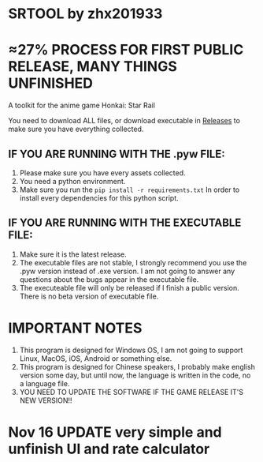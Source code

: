 # SRTOOL by zhx201933
# ≈27% PROCESS FOR FIRST PUBLIC RELEASE, MANY THINGS UNFINISHED
A toolkit for the anime game Honkai: Star Rail

You need to download ALL files, or download executable in [Releases](https://github.com/Bugstudios/srtool/releases) to make sure you have everything collected.

## IF YOU ARE RUNNING WITH THE .pyw FILE:
  1. Please make sure you have every assets collected.
  2. You need a python environment.
  3. Make sure you run the
     `pip install -r requirements.txt`
     In order to install every dependencies for this python script.
     
## IF YOU ARE RUNNING WITH THE EXECUTABLE FILE:
  1. Make sure it is the latest release.
  2. The executable files are not stable, I strongly recommend you use the .pyw version instead of .exe version. I am not going to answer any questions about the bugs appear in the executable file.
  3. The executeable file will only be released if I finish a public version. There is no beta version of executable file.

# IMPORTANT NOTES
  1. This program is designed for Windows OS, I am not going to support Linux, MacOS, iOS, Android or something else.
  2. This program is designed for Chinese speakers, I probably make english version some day, but until now, the language is written in the code, no a language file.
  3. YOU NEED TO UPDATE THE SOFTWARE IF THE GAME RELEASE IT'S NEW VERSION!!

# Nov 16 UPDATE very simple and unfinish UI and rate calculator
